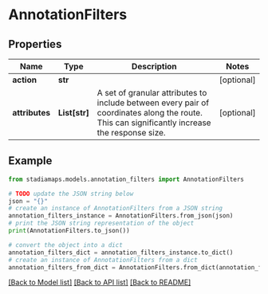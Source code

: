 # AnnotationFilters


## Properties

Name | Type | Description | Notes
------------ | ------------- | ------------- | -------------
**action** | **str** |  | [optional] 
**attributes** | **List[str]** | A set of granular attributes to include between every pair of coordinates along the route. This can significantly increase the response size. | [optional] 

## Example

```python
from stadiamaps.models.annotation_filters import AnnotationFilters

# TODO update the JSON string below
json = "{}"
# create an instance of AnnotationFilters from a JSON string
annotation_filters_instance = AnnotationFilters.from_json(json)
# print the JSON string representation of the object
print(AnnotationFilters.to_json())

# convert the object into a dict
annotation_filters_dict = annotation_filters_instance.to_dict()
# create an instance of AnnotationFilters from a dict
annotation_filters_from_dict = AnnotationFilters.from_dict(annotation_filters_dict)
```
[[Back to Model list]](../README.md#documentation-for-models) [[Back to API list]](../README.md#documentation-for-api-endpoints) [[Back to README]](../README.md)


